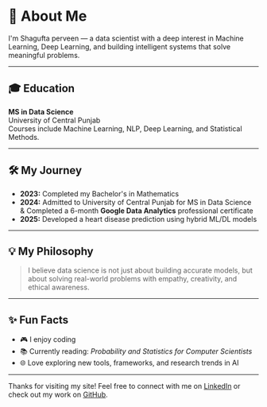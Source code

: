# 👤 About Me

I'm Shagufta perveen — a data scientist  with a deep interest in Machine Learning, Deep Learning, and building intelligent systems that solve meaningful problems.

---

## 🎓 Education

**MS in Data Science**  
University of Central Punjab  
Courses include Machine Learning, NLP, Deep Learning, and Statistical Methods.

---

## 🛠 My Journey

- **2023:** Completed my Bachelor's in Mathematics  
- **2024:** Admitted to University of Central Punjab for MS in Data Science  
  & Completed a 6-month **Google Data Analytics** professional certificate  
- **2025:** Developed a heart disease prediction  using hybrid ML/DL models


---

## 💡 My Philosophy

> I believe data science is not just about building accurate models, but about solving real-world problems with empathy, creativity, and ethical awareness.

---

## ✨ Fun Facts

- 🎮 I enjoy coding 
- 📚 Currently reading: *Probability and Statistics for Computer Scientists*  
- 🌐 Love exploring new tools, frameworks, and research trends in AI

---

Thanks for visiting my site! Feel free to connect with me on [LinkedIn](https://www.linkedin.com/in/shagufta-perveen-60bba7273/) or check out my work on [GitHub](https://github.com/Shagufta-Perveen).
